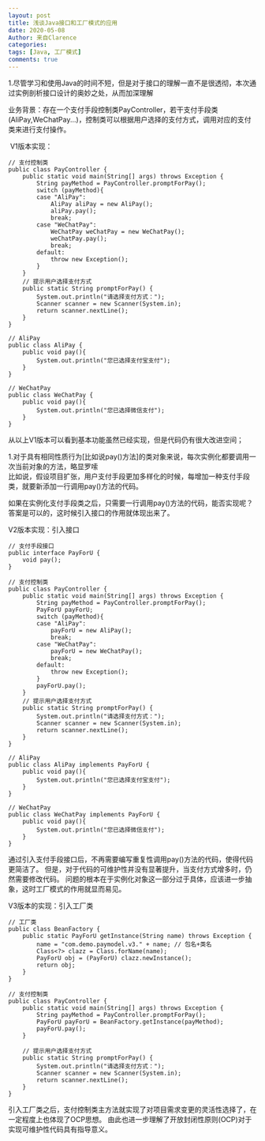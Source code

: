 ```yaml
---
layout: post
title: 浅谈Java接口和工厂模式的应用
date: 2020-05-08
Author: 来自Clarence
categories: 
tags: [Java, 工厂模式]
comments: true
---
```



1.尽管学习和使用Java的时间不短，但是对于接口的理解一直不是很透彻，本次通过实例剖析接口设计的奥妙之处，从而加深理解

  业务背景：存在一个支付手段控制类PayController，若干支付手段类(AliPay,WeChatPay...)，控制类可以根据用户选择的支付方式，调用对应的支付类来进行支付操作。

​    V1版本实现：

```
// 支付控制类
public class PayController {
    public static void main(String[] args) throws Exception {
        String payMethod = PayController.promptForPay();
        switch (payMethod){
        case "AliPay":
            AliPay aliPay = new AliPay();
            aliPay.pay();
            break;
        case "WeChatPay":
            WeChatPay weChatPay = new WeChatPay();
            weChatPay.pay();
            break;
        default:
            throw new Exception();
        }
    }
    // 提示用户选择支付方式
    public static String promptForPay() {
        System.out.println("请选择支付方式：");
        Scanner scanner = new Scanner(System.in);
        return scanner.nextLine();
    }
}
```



    // AliPay
    public class AliPay {
        public void pay(){
            System.out.println("您已选择支付宝支付");
        }
    }
    
    // WeChatPay
    public class WeChatPay {
        public void pay(){
            System.out.println("您已选择微信支付");
        }
    }

从以上V1版本可以看到基本功能虽然已经实现，但是代码仍有很大改进空间；

1.对于具有相同性质行为[比如说pay()方法]的类对象来说，每次实例化都要调用一次当前对象的方法，略显罗嗦  
比如说，假设项目扩张，用户支付手段更加多样化的时候，每增加一种支付手段类，就要新添加一行调用pay()方法的代码。

如果在实例化支付手段类之后，只需要一行调用pay()方法的代码，能否实现呢？答案是可以的，这时候引入接口的作用就体现出来了。

V2版本实现：引入接口

    // 支付手段接口
    public interface PayForU {
        void pay();
    }
    
    // 支付控制类
    public class PayController {
        public static void main(String[] args) throws Exception {
            String payMethod = PayController.promptForPay();
            PayForU payForU;
            switch (payMethod){
            case "AliPay":
                payForU = new AliPay();
                break;
            case "WeChatPay":
                payForU = new WeChatPay();
                break;
            default:
                throw new Exception();
            }
            payForU.pay();
        }
        // 提示用户选择支付方式
        public static String promptForPay() {
            System.out.println("请选择支付方式：");
            Scanner scanner = new Scanner(System.in);
            return scanner.nextLine();
        }
    }
    
    // AliPay
    public class AliPay implements PayForU {
        public void pay(){
            System.out.println("您已选择支付宝支付");
        }
    }
    
    // WeChatPay
    public class WeChatPay implements PayForU {
        public void pay(){
            System.out.println("您已选择微信支付");
        }
    }

通过引入支付手段接口后，不再需要编写重复性调用pay()方法的代码，使得代码更简洁了。
但是，对于代码的可维护性并没有显著提升，当支付方式增多时，仍然需要修改代码。
问题的根本在于实例化对象这一部分过于具体，应该进一步抽象，这时工厂模式的作用就显而易见。

V3版本的实现：引入工厂类

    // 工厂类
    public class BeanFactory {
        public static PayForU getInstance(String name) throws Exception {
            name = "com.demo.paymodel.v3." + name; // 包名+类名
            Class<?> clazz = Class.forName(name);
            PayForU obj = (PayForU) clazz.newInstance();
            return obj;
        }
    }
    
    // 支付控制类 
    public class PayController {
        public static void main(String[] args) throws Exception {
            String payMethod = PayController.promptForPay();
            PayForU payForU = BeanFactory.getInstance(payMethod);
            payForU.pay();
        }
    
        // 提示用户选择支付方式
        public static String promptForPay() {
            System.out.println("请选择支付方式：");
            Scanner scanner = new Scanner(System.in);
            return scanner.nextLine();
        }
    }

引入工厂类之后，支付控制类主方法就实现了对项目需求变更的灵活性选择了，在一定程度上也体现了OCP思想。
由此也进一步理解了开放封闭性原则(OCP)对于实现可维护性代码具有指导意义。